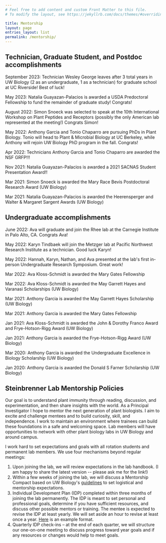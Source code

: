 ```yaml
---
# Feel free to add content and custom Front Matter to this file.
# To modify the layout, see https://jekyllrb.com/docs/themes/#overriding-theme-defaults

title: Mentorship
layout: page
entries_layout: list
permalink: /mentorship/
---
```


## Technician, Graduate Student, and Postdoc accomplishments

September 2023: Technician Wesley George leaves after 3 total years in UW Biology (2 as an undergraduate, 1 as a technician) for graduate school at UC Riverside! Best of luck!

May 2023: Natalia Guayazan-Palacios is awarded a USDA Predoctoral Fellowship to fund the remainder of graduate study! Congrats!

August 2022: Simon Snoeck was selected to speak at the 10th International Workshop on Plant Peptides and Receptors (possibly the only American lab represented at the meeting!) Congrats Simon!

May 2022: Anthony Garcia and Tonio Chaparro are pursuing PhDs in Plant Biology. Tonio will head to Plant & Microbial Biology at UC Berkeley, while Anthony will rejoin UW Biology PhD program in the fall. Congrats!

Apr 2022: Technicians Anthony Garcia and Tonio Chaparro are awarded the NSF GRFP!!!

Nov 2021: Natalia Guayazan-Palacios is awarded a 2021 SACNAS Student Presentation Award!!

Mar 2021: Simon Snoeck is awarded the Mary Race Bevis Postdoctoral Research Award (UW Biology)

Mar 2021: Natalia Guayazan-Palacios is awarded the Heerensperger and Walter & Margaret Sargent Awards (UW Biology)


## Undergraduate accomplishments

June 2022: Ava will graduate and join the Rhee lab at the Carnegie Institute in Palo Alto, CA. Congrats Ava!

May 2022: Karyn Tindbaek will join the Metzger lab at Pacific Northwest Research Institute as a technician. Good luck Karyn!

May 2022: Hannah, Karyn, Nathan, and Ava presented at the lab's first in-person Undergraduate Research Symposium. Great work!

Mar 2022: Ava Kloss-Schmidt is awarded the Mary Gates Fellowship

Mar 2022: Ava Kloss-Schmidt is awarded the May Garrett Hayes and  Varanasi Scholarships (UW Biology)

Mar 2021: Anthony Garcia is awarded the May Garrett Hayes Scholarship (UW Biology)

Mar 2021: Anthony Garcia is awarded the Mary Gates Fellowship

Jan 2021: Ava Kloss-Schmidt is awarded the John & Dorothy Franco Award and Frye-Hotson-Rigg Award (UW Biology)

Jan 2021: Anthony Garcia is awarded the Frye-Hotson-Rigg Award (UW Biology)

Mar 2020: Anthony Garcia is awarded the Undergraduate Excellence in Biology Scholarship (UW Biology)

Jan 2020: Anthony Garcia is awarded the Donald S Farner Scholarship (UW Biology)

## Steinbrenner Lab Mentorship Policies

Our goal is to understand plant immunity through reading, discussion, and experimentation, and then share insights with the world. As a Principal Investigator I hope to mentor the next generation of plant biologists. I aim to excite and challenge mentees and to build curiosity, skill, and independence. I work to maintain an environment where trainees can build these foundations in a safe and welcoming space. Lab members will have opportunities to network with other plant biology labs in UW Biology and around campus.

I work hard to set expectations and goals with all rotation students and permanent lab members. We use four mechanisms beyond regular meetings:
1. Upon joining the lab, we will review expectations in the lab handbook. (I am happy to share the latest version -- please ask me for the link!)
2. Within a few weeks of joining the lab, we will discuss a Mentorship Compact based on UW Biology's <a href="https://www.biology.washington.edu/sites/default/files/general/Biology_MentorshipCompactChecklist_2021-04-28.docx">guidelines</a> to set logistical and mentorship expectations.
3. Individual Development Plan (IDP) completed within three months of joining the lab permanently.  The IDP is meant to set personal and professional goals, determine if you have sufficient resources, and discuss other possible mentors or training.  The mentee is expected to revise the IDP at least yearly.  We will set aside an hour to revise at least once a year.
  <a href="https://drive.google.com/file/d/1cN6p0tZamFfVHvuOl6WTysCFf-mHQL9G/view?usp=sharing">Here</a> is an example format.
4. Quarterly IDP check-ins – at the end of each quarter, we will structure our one-on-one meeting to discuss progress toward year goals and if any resources or changes would help to meet goals.

<img src="/images/mentorship/mentorship01.png" class="align-left" alt="">